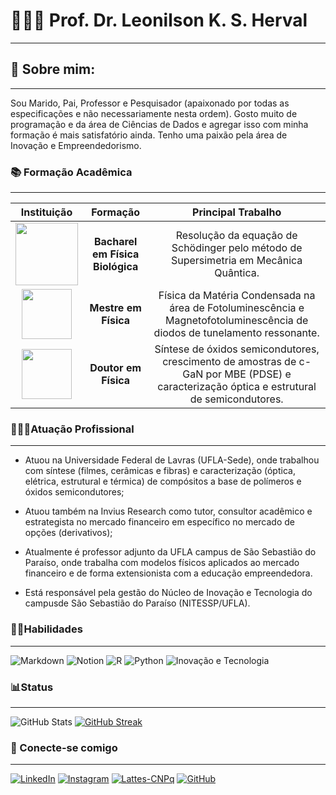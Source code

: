 # 🧑🏽‍🏫 Prof. Dr. Leonilson K. S. Herval

---

## 💬 Sobre mim:

---

Sou Marido, Pai, Professor e Pesquisador (apaixonado por todas as especificações e não necessariamente nesta ordem). Gosto muito de programação e da área de Ciências de Dados e agregar isso com minha formação é mais satisfatório ainda. Tenho uma paixão pela área de Inovação e Empreendedorismo.

### 📚 Formação Acadêmica

---

|                                                           Instituição                                                            |             Formação             |                                                            Principal Trabalho                                                             |
| :------------------------------------------------------------------------------------------------------------------------------: | :------------------------------: | :---------------------------------------------------------------------------------------------------------------------------------------: |
|              <img src="https://www.ibilce.unesp.br/Home/Departamentos/Matematica/cejta/logo-unesp.png" width = 100>              | **Bacharel em Física Biológica** |                           Resolução da equação de Schödinger pelo método de Supersimetria em Mecânica Quântica.                           |
| <img src="https://www.ppge.ufscar.br/pt-br/assets/imagens/logotipos-para-uso-academico/logo-ufscar-fundo-branco.jpg" width = 80> |       **Mestre em Física**       |         Física da Matéria Condensada na área de Fotoluminescência e Magnetofotoluminescência de diodos de tunelamento ressonante.         |
| <img src="https://www.ppge.ufscar.br/pt-br/assets/imagens/logotipos-para-uso-academico/logo-ufscar-fundo-branco.jpg" width = 80> |       **Doutor em Física**       | Síntese de óxidos semicondutores, crescimento de amostras de c-GaN por MBE (PDSE) e caracterização óptica e estrutural de semicondutores. |

### 👨🏽‍💻Atuação Profissional

---

- Atuou na Universidade Federal de Lavras (UFLA-Sede), onde trabalhou com síntese (filmes, cerâmicas e fibras) e caracterização (óptica, elétrica, estrutural e térmica) de compósitos a base de polímeros e óxidos semicondutores;

- Atuou também na Invius Research como tutor, consultor acadêmico e estrategista no mercado financeiro em específico no mercado de opções (derivativos);

- Atualmente é professor adjunto da UFLA campus de São Sebastião do Paraíso, onde trabalha com modelos físicos aplicados ao mercado financeiro e de forma extensionista com a educação empreendedora.
- Está responsável pela gestão do Núcleo de Inovação e Tecnologia do campusde São Sebastião do Paraíso (NITESSP/UFLA).

### 🥷🏽Habilidades

---

![Markdown](https://img.shields.io/badge/Markdown-000?style=for-the-badge&logo=markdown) ![Notion](https://img.shields.io/badge/Notion-000?style=for-the-badge&logo=notion)
![R](https://img.shields.io/badge/R-000?style=for-the-badge&logo=R)
![Python](https://img.shields.io/badge/Python-000?style=for-the-badge&logo=python)
![Inovação e Tecnologia](https://img.shields.io/badge/Inovação_e_Tecnologia-000?style=for-the-badge&logo=icinga)

### 📊Status

---

![GitHub Stats](https://github-readme-stats.vercel.app/api?username=leonilson-kiyoshi&theme=transparent&bg_color=000&border_color=30A3DC&show_icons=true&icon_color=30A3DC&title_color=E94D5F&text_color=FFF)
[![GitHub Streak](https://streak-stats.demolab.com/?user=leonilson-kiyoshi&theme=bear&background=000&border=30A3DC&dates=FFF)](https://git.io/streak-stats)

### 🔗 Conecte-se comigo

---

[![LinkedIn](https://img.shields.io/badge/LinkedIn-000?style=for-the-badge&logo=linkedin&logoColor=0E76A8)](https://www.linkedin.com/in/leonilson-kiyoshi-sato-de-herval-127b5335/)
[![Instagram](https://img.shields.io/badge/Instagram-000?style=for-the-badge&logo=instagram)](https://www.instagram.com/leonilsonk/)
[![Lattes-CNPq](https://img.shields.io/badge/lattes_CNPq-000?style=for-the-badge&logo=cnpq)](http://lattes.cnpq.br/5725850954671583)
[![GitHub](https://img.shields.io/badge/GitHUB-000?style=for-the-badge&logo=github)](https://github.com/leonilson-kiyoshi)
